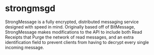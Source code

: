 strongmsgd
=====
StrongMessage is a fully encrypted, distributed messaging service designed with speed in mind.
Originally based off of BitMessage, StrongMessage makes modifications to the API to include
both Read Receipts that Purge the network of read messages, and an extra identification field
to prevent clients from having to decrypt every single incoming message.

